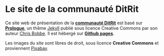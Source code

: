 # Le site de la communauté DitRit

Ce site web de présentation de la **[communauté DitRit](https://ditrit.io)** est basé sur **[Prologue](https://github.com/chrisbobbe/jekyll-theme-prologue)**, un thême [Jekyll](https://jekyllrb.com/) publié sous licence Creative Commons par son auteur [Chris Bobbe](https://github.com/chrisbobbe).
Il est hébergé sur **[Github pages](https://pages.github.com/)**.

Les images du site sont libres de droit, sous licence **Creative Commons** et proviennent [Pixabay](https://pixabay.com/fr/).

